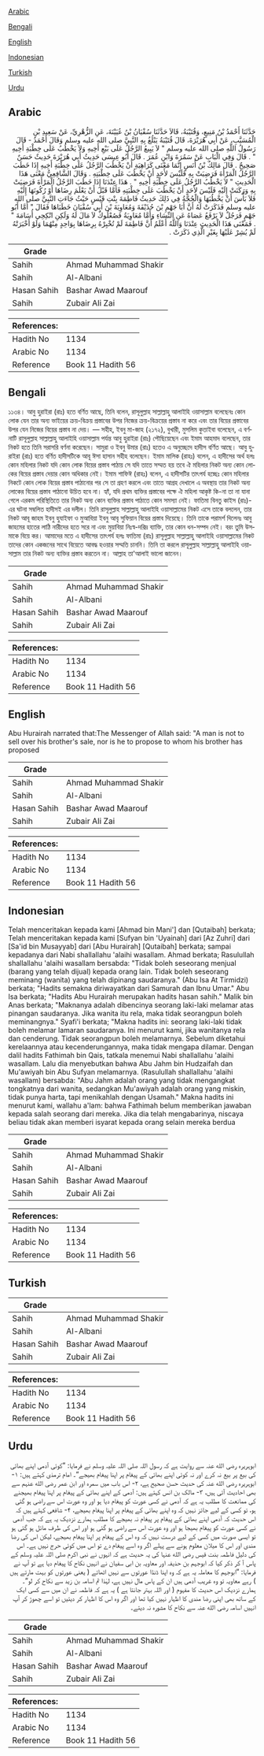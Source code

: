 [Arabic](#arabic)

[Bengali](#bengali)

[English](#english)

[Indonesian](#indonesian)

[Turkish](#turkish)

[Urdu](#urdu)

## Arabic


<div dir="rtl" lang="ar" style={{fontSize:'larger',backgroundColor:'#f8f9fa',padding:20}}>
حَدَّثَنَا أَحْمَدُ بْنُ مَنِيعٍ، وَقُتَيْبَةُ، قَالاَ حَدَّثَنَا سُفْيَانُ بْنُ عُيَيْنَةَ، عَنِ الزُّهْرِيِّ، عَنْ سَعِيدِ بْنِ الْمُسَيَّبِ، عَنْ أَبِي هُرَيْرَةَ، قَالَ قُتَيْبَةُ يَبْلُغُ بِهِ النَّبِيَّ صلى الله عليه وسلم وَقَالَ أَحْمَدُ - قَالَ رَسُولُ اللَّهِ صلى الله عليه وسلم ‏"‏ لاَ يَبِيعُ الرَّجُلُ عَلَى بَيْعِ أَخِيهِ وَلاَ يَخْطُبُ عَلَى خِطْبَةِ أَخِيهِ ‏"‏ ‏.‏ قَالَ وَفِي الْبَابِ عَنْ سَمُرَةَ وَابْنِ عُمَرَ ‏.‏ قَالَ أَبُو عِيسَى حَدِيثُ أَبِي هُرَيْرَةَ حَدِيثٌ حَسَنٌ صَحِيحٌ ‏.‏ قَالَ مَالِكُ بْنُ أَنَسٍ إِنَّمَا مَعْنَى كَرَاهِيَةِ أَنْ يَخْطُبَ الرَّجُلُ عَلَى خِطْبَةِ أَخِيهِ إِذَا خَطَبَ الرَّجُلُ الْمَرْأَةَ فَرَضِيَتْ بِهِ فَلَيْسَ لأَحَدٍ أَنْ يَخْطُبَ عَلَى خِطْبَتِهِ ‏.‏ وَقَالَ الشَّافِعِيُّ مَعْنَى هَذَا الْحَدِيثِ ‏"‏ لاَ يَخْطُبُ الرَّجُلُ عَلَى خِطْبَةِ أَخِيهِ ‏"‏ ‏.‏ هَذَا عِنْدَنَا إِذَا خَطَبَ الرَّجُلُ الْمَرْأَةَ فَرَضِيَتْ بِهِ وَرَكَنَتْ إِلَيْهِ فَلَيْسَ لأَحَدٍ أَنْ يَخْطُبَ عَلَى خِطْبَتِهِ فَأَمَّا قَبْلَ أَنْ يَعْلَمَ رِضَاهَا أَوْ رُكُونَهَا إِلَيْهِ فَلاَ بَأْسَ أَنْ يَخْطُبَهَا وَالْحُجَّةُ فِي ذَلِكَ حَدِيثُ فَاطِمَةَ بِنْتِ قَيْسٍ حَيْثُ جَاءَتِ النَّبِيَّ صلى الله عليه وسلم فَذَكَرَتْ لَهُ أَنَّ أَبَا جَهْمِ بْنَ حُذَيْفَةَ وَمُعَاوِيَةَ بْنَ أَبِي سُفْيَانَ خَطَبَاهَا فَقَالَ ‏"‏ أَمَّا أَبُو جَهْمٍ فَرَجُلٌ لاَ يَرْفَعُ عَصَاهُ عَنِ النِّسَاءِ وَأَمَّا مُعَاوِيَةُ فَصُعْلُوكٌ لاَ مَالَ لَهُ وَلَكِنِ انْكِحِي أُسَامَةَ ‏"‏ ‏.‏ فَمَعْنَى هَذَا الْحَدِيثِ عِنْدَنَا وَاللَّهُ أَعْلَمُ أَنَّ فَاطِمَةَ لَمْ تُخْبِرْهُ بِرِضَاهَا بِوَاحِدٍ مِنْهُمَا وَلَوْ أَخْبَرَتْهُ لَمْ يُشِرْ عَلَيْهَا بِغَيْرِ الَّذِي ذَكَرَتْ ‏.‏
</div>
<div style={{backgroundColor:'#f8f9fa',padding:20, marginBottom: 10}}><table> <thead> <tr> <th>Grade</th> <th></th> </tr> </thead> <tbody> <tr><td>Sahih</td><td>Ahmad Muhammad Shakir</td></tr><tr><td>Sahih</td><td>Al-Albani</td></tr><tr><td>Hasan Sahih</td><td>Bashar Awad Maarouf</td></tr><tr><td>Sahih</td><td>Zubair Ali Zai</td></tr></tbody></table><table> <thead> <tr> <th>References:</th> <th></th> </tr> </thead> <tbody><tr><td>Hadith No</td><td>1134</td></tr><tr><td>Arabic No</td><td>1134</td></tr><tr><td>Reference</td><td>Book 11 Hadith 56</td></tr></tbody></table></div>

## Bengali


<div dir="ltr" lang="bn" style={{fontSize:'larger',backgroundColor:'#f8f9fa',padding:20}}>
১১৩৪। আবু হুরাইরা (রাঃ) হতে বর্ণিত আছে, তিনি বলেন, রাসূলুল্লাহ সাল্লাল্লাহু আলাইহি ওয়াসাল্লাম বলেছেনঃ কোন লোক যেন তার অন্য ভাইয়ের ক্রয়-বিক্রয় প্রস্তাবের উপর নিজের ক্রয়-বিক্রয়ের প্রস্তাব না করে এবং তার বিয়ের প্রস্তাবের উপর যেন নিজের বিয়ের প্রস্তাব না দেয়। — সহীহ, ইবনু মা-জাহ (২১৭২), বুখারী, মুসলিম কুতাইবা বলেছেন, এ বর্ণনাটি রাসূলুল্লাহ সাল্লাল্লাহু আলাইহি ওয়াসাল্লাম পর্যন্ত আবু হুরাইরা (রাঃ) পৌছিয়েছেন এবং ইমাম আহমাদ বলেছেন, তার নিকট হতে তিনি সরাসরি বর্ণনা করেছেন। সামুরা ও ইবনু উমার (রাঃ) হতেও এ অনুচ্ছেদে হাদীস বর্ণিত আছে। আবু হুরাইরা (রাঃ) হতে বর্ণিত হাদীসটিকে আবূ ঈসা হাসান সহীহ বলেছেন। ইমাম মালিক (রাহঃ) বলেন, এ হাদীসের অর্থ হলঃ কোন মহিলার নিকট যদি কোন লোক বিয়ের প্রস্তাব পাঠায় সে যদি তাতে সম্মত হয় তবে ঐ মহিলার নিকট অন্য কোন লোকের বিয়ের প্রস্তাব দেয়ার কোন অধিকার নেই। ইমাম শাফিঈ (রাহঃ) বলেন, এ হাদীসটির তাৎপর্য হচ্ছেঃ কোন মহিলার নিকটে কোন লোক বিয়ের প্রস্তাব পাঠানোর পর সে তা গ্রহণ করলে এবং তাতে আগ্রহ দেখালে এ অবস্থায় তার নিকট অন্য লোকের বিয়ের প্রস্তাব পাঠানো উচিত হবে না। হ্যাঁ, যদি প্রথম ব্যক্তির প্রস্তাবের পক্ষে ঐ মহিলা আকৃষ্ট কি-না তা না যানা গেলে এরকম পরিস্থিতিতে তার নিকট অন্য কোন ব্যক্তির প্রস্তাব পাঠাতে কোন সমস্যা নেই। ফাতিমা বিনতু কাইস (রাঃ)-এর ঘটনা সম্বলিত হাদীসই এর দলীল। তিনি রাসূলুল্লাহ সাল্লাল্লাহু আলাইহি ওয়াসাল্লামের নিকট এসে তাকে বললেন, তার নিকট আবূ জাহম ইবনু হুযাইফা ও মুআবিয়া ইবনু আবৃ সুফিয়ান বিয়ের প্রস্তাব দিয়েছে। তিনি তাকে পরামর্শ দিলেনঃ আবু জাহমের হাতের লাঠি নারীদের হতে সরে না এবং মুয়াবিয়া নিঃস্ব-দরিদ্র ব্যাক্তি, তার কোন ধন-সম্পদ নেই। বরং তুমি উসমাকে বিয়ে কর। আমাদের মতে এ হাদীসের তাৎপর্য হলঃ ফাতিমা (রাঃ) রাসূলুল্লাহ সাল্লাল্লাহু আলাইহি ওয়াসাল্লামের নিকট তাদের কোন একজনের সাথে বিয়েতে আবদ্ধ হওয়ার সম্মতি চাননি। তিনি তা করলে রাসূলুল্লাহ সাল্লাল্লাহু আলাইহি ওয়াসাল্লাম তার নিকট অন্য ব্যক্তির প্রস্তাব করতেন না। আল্লাহ তা'আলাই ভালো জানেন।
</div>
<div style={{backgroundColor:'#f8f9fa',padding:20, marginBottom: 10}}><table> <thead> <tr> <th>Grade</th> <th></th> </tr> </thead> <tbody> <tr><td>Sahih</td><td>Ahmad Muhammad Shakir</td></tr><tr><td>Sahih</td><td>Al-Albani</td></tr><tr><td>Hasan Sahih</td><td>Bashar Awad Maarouf</td></tr><tr><td>Sahih</td><td>Zubair Ali Zai</td></tr></tbody></table><table> <thead> <tr> <th>References:</th> <th></th> </tr> </thead> <tbody><tr><td>Hadith No</td><td>1134</td></tr><tr><td>Arabic No</td><td>1134</td></tr><tr><td>Reference</td><td>Book 11 Hadith 56</td></tr></tbody></table></div>

## English


<div dir="ltr" lang="en" style={{fontSize:'larger',backgroundColor:'#f8f9fa',padding:20}}>
Abu Hurairah narrated that:The Messenger of Allah said: "A man is not to sell over his brother's sale, nor is he to propose to whom his brother has proposed
</div>
<div style={{backgroundColor:'#f8f9fa',padding:20, marginBottom: 10}}><table> <thead> <tr> <th>Grade</th> <th></th> </tr> </thead> <tbody> <tr><td>Sahih</td><td>Ahmad Muhammad Shakir</td></tr><tr><td>Sahih</td><td>Al-Albani</td></tr><tr><td>Hasan Sahih</td><td>Bashar Awad Maarouf</td></tr><tr><td>Sahih</td><td>Zubair Ali Zai</td></tr></tbody></table><table> <thead> <tr> <th>References:</th> <th></th> </tr> </thead> <tbody><tr><td>Hadith No</td><td>1134</td></tr><tr><td>Arabic No</td><td>1134</td></tr><tr><td>Reference</td><td>Book 11 Hadith 56</td></tr></tbody></table></div>

## Indonesian


<div dir="ltr" lang="id" style={{fontSize:'larger',backgroundColor:'#f8f9fa',padding:20}}>
Telah menceritakan kepada kami [Ahmad bin Mani'] dan [Qutaibah] berkata; Telah menceritakan kepada kami [Sufyan bin 'Uyainah] dari [Az Zuhri] dari [Sa'id bin Musayyab] dari [Abu Hurairah] [Qutaibah] berkata; sampai kepadanya dari Nabi shallallahu 'alaihi wasallam. Ahmad berkata; Rasulullah shallallahu 'alaihi wasallam bersabda: "Tidak boleh seseorang menjual (barang yang telah dijual) kepada orang lain. Tidak boleh seseorang meminang (wanita) yang telah dipinang saudaranya." (Abu Isa At Tirmidzi) berkata; "Hadits semakna diriwayatkan dari Samurah dan Ibnu Umar." Abu Isa berkata; "Hadits Abu Hurairah merupakan hadits hasan sahih." Malik bin Anas berkata; "Maknanya adalah dibencinya seorang laki-laki melamar atas pinangan saudaranya. Jika wanita itu rela, maka tidak seorangpun boleh meminangnya." Syafi'i berkata; "Makna hadits ini: seorang laki-laki tidak boleh melamar lamaran saudaranya. Ini menurut kami, jika wanitanya rela dan cenderung. Tidak seorangpun boleh melamarnya. Sebelum diketahui kerelaannya atau kecenderungannya, maka tidak mengapa dilamar. Dengan dalil hadits Fathimah bin Qais, tatkala menemui Nabi shallallahu 'alaihi wasallam. Lalu dia menyebutkan bahwa Abu Jahm bin Hudzaifah dan Mu'awiyah bin Abu Sufyan melamarnya. (Rasulullah shallallahu 'alaihi wasallam) bersabda: "Abu Jahm adalah orang yang tidak mengangkat tongkatnya dari wanita, sedangkan Mu'awiyah adalah orang yang miskin, tidak punya harta, tapi menikahlah dengan Usamah." Makna hadits ini menurut kami, wallahu a'lam: bahwa Fathimah belum memberikan jawaban kepada salah seorang dari mereka. Jika dia telah mengabarinya, niscaya beliau tidak akan memberi isyarat kepada orang selain mereka berdua
</div>
<div style={{backgroundColor:'#f8f9fa',padding:20, marginBottom: 10}}><table> <thead> <tr> <th>Grade</th> <th></th> </tr> </thead> <tbody> <tr><td>Sahih</td><td>Ahmad Muhammad Shakir</td></tr><tr><td>Sahih</td><td>Al-Albani</td></tr><tr><td>Hasan Sahih</td><td>Bashar Awad Maarouf</td></tr><tr><td>Sahih</td><td>Zubair Ali Zai</td></tr></tbody></table><table> <thead> <tr> <th>References:</th> <th></th> </tr> </thead> <tbody><tr><td>Hadith No</td><td>1134</td></tr><tr><td>Arabic No</td><td>1134</td></tr><tr><td>Reference</td><td>Book 11 Hadith 56</td></tr></tbody></table></div>

## Turkish


<div dir="ltr" lang="tr" style={{fontSize:'larger',backgroundColor:'#f8f9fa',padding:20}}>

</div>
<div style={{backgroundColor:'#f8f9fa',padding:20, marginBottom: 10}}><table> <thead> <tr> <th>Grade</th> <th></th> </tr> </thead> <tbody> <tr><td>Sahih</td><td>Ahmad Muhammad Shakir</td></tr><tr><td>Sahih</td><td>Al-Albani</td></tr><tr><td>Hasan Sahih</td><td>Bashar Awad Maarouf</td></tr><tr><td>Sahih</td><td>Zubair Ali Zai</td></tr></tbody></table><table> <thead> <tr> <th>References:</th> <th></th> </tr> </thead> <tbody><tr><td>Hadith No</td><td>1134</td></tr><tr><td>Arabic No</td><td>1134</td></tr><tr><td>Reference</td><td>Book 11 Hadith 56</td></tr></tbody></table></div>

## Urdu


<div dir="rtl" lang="ur" style={{fontSize:'larger',backgroundColor:'#f8f9fa',padding:20}}>
ابوہریرہ رضی الله عنہ سے روایت ہے کہ رسول اللہ صلی اللہ علیہ وسلم نے فرمایا: ”کوئی آدمی اپنے بھائی کی بیع پر بیع نہ کرے اور نہ کوئی اپنے بھائی کے پیغام پر اپنا پیغام بھیجے“۔ امام ترمذی کہتے ہیں: ۱- ابوہریرہ رضی الله عنہ کی حدیث حسن صحیح ہے، ۲- اس باب میں سمرہ اور ابن عمر رضی الله عنہم سے بھی احادیث آئی ہیں، ۳- مالک بن انس کہتے ہیں: آدمی کے اپنے بھائی کے پیغام پر اپنا پیغام بھیجنے کی ممانعت کا مطلب یہ ہے کہ آدمی نے کسی عورت کو پیغام دیا ہو اور وہ عورت اس سے راضی ہو گئی ہو، تو کسی کے لیے جائز نہیں کہ وہ اپنے بھائی کے پیغام پر اپنا پیغام بھیجے، ۴- شافعی کہتے ہیں کہ اس حدیث کہ آدمی اپنے بھائی کے پیغام پر پیغام نہ بھیجے کا مطلب ہمارے نزدیک یہ ہے کہ جب آدمی نے کسی عورت کو پیغام بھیجا ہو اور وہ عورت اس سے راضی ہو گئی ہو اور اس کی طرف مائل ہو گئی ہو تو ایسی صورت میں کسی کے لیے درست نہیں کہ وہ اس کے پیغام پر اپنا پیغام بھیجے، لیکن اس کی رضا مندی اور اس کا میلان معلوم ہونے سے پہلے اگر وہ اسے پیغام دے تو اس میں کوئی حرج نہیں ہے۔ اس کی دلیل فاطمہ بنت قیس رضی الله عنہا کی یہ حدیث ہے کہ انہوں نے نبی اکرم صلی اللہ علیہ وسلم کے پاس آ کر ذکر کیا کہ ابوجہم بن حذیفہ اور معاویہ بن ابی سفیان نے انہیں نکاح کا پیغام دیا ہے تو آپ نے فرمایا: ”ابوجہم کا معاملہ یہ ہے کہ وہ اپنا ڈنڈا عورتوں سے نہیں اٹھاتے ( یعنی عورتوں کو بہت مارتے ہیں ) رہے معاویہ تو وہ غریب آدمی ہیں ان کے پاس مال نہیں ہے، لہٰذا تم اسامہ بن زید سے نکاح کر لو“۔ ہمارے نزدیک اس حدیث کا مفہوم ( اور اللہ بہتر جانتا ہے ) یہ ہے کہ فاطمہ نے ان میں سے کسی ایک کے ساتھ بھی اپنی رضا مندی کا اظہار نہیں کیا تھا اور اگر وہ اس کا اظہار کر دیتیں تو اسے چھوڑ کر آپ انہیں اسامہ رضی الله عنہ سے نکاح کا مشورہ نہ دیتے۔
</div>
<div style={{backgroundColor:'#f8f9fa',padding:20, marginBottom: 10}}><table> <thead> <tr> <th>Grade</th> <th></th> </tr> </thead> <tbody> <tr><td>Sahih</td><td>Ahmad Muhammad Shakir</td></tr><tr><td>Sahih</td><td>Al-Albani</td></tr><tr><td>Hasan Sahih</td><td>Bashar Awad Maarouf</td></tr><tr><td>Sahih</td><td>Zubair Ali Zai</td></tr></tbody></table><table> <thead> <tr> <th>References:</th> <th></th> </tr> </thead> <tbody><tr><td>Hadith No</td><td>1134</td></tr><tr><td>Arabic No</td><td>1134</td></tr><tr><td>Reference</td><td>Book 11 Hadith 56</td></tr></tbody></table></div>
